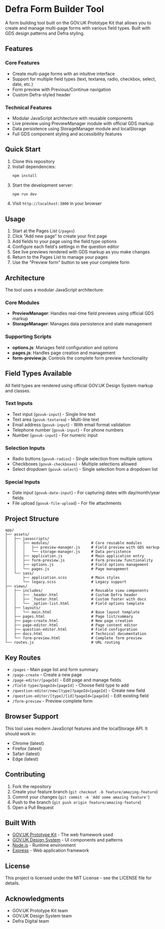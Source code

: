 # Defra Form Builder Tool

A form building tool built on the GOV.UK Prototype Kit that allows you to create and manage multi-page forms with various field types. Built with GDS design patterns and Defra styling.

## Features

### Core Features
- Create multi-page forms with an intuitive interface
- Support for multiple field types (text, textarea, radio, checkbox, select, date, etc.)
- Form preview with Previous/Continue navigation
- Custom Defra-styled header

### Technical Features
- Modular JavaScript architecture with reusable components
- Live preview using PreviewManager module with official GDS markup
- Data persistence using StorageManager module and localStorage
- Full GDS component styling and accessibility features

## Quick Start

1. Clone this repository
2. Install dependencies:
   ```bash
   npm install
   ```
3. Start the development server:
   ```bash
   npm run dev
   ```
4. Visit `http://localhost:3000` in your browser

## Usage

1. Start at the Pages List (`/pages`)
2. Click "Add new page" to create your first page
3. Add fields to your page using the field type options
4. Configure each field's settings in the question editor
5. See live previews rendered with GDS markup as you make changes
6. Return to the Pages List to manage your pages
7. Use the "Preview form" button to see your complete form

## Architecture

The tool uses a modular JavaScript architecture:

### Core Modules
- **PreviewManager**: Handles real-time field previews using official GDS markup
- **StorageManager**: Manages data persistence and state management

### Supporting Scripts
- **options.js**: Manages field configuration and options
- **pages.js**: Handles page creation and management
- **form-preview.js**: Controls the complete form preview functionality

## Field Types Available

All field types are rendered using official GOV.UK Design System markup and classes.

### Text Inputs
- Text input (`govuk-input`) - Single line text
- Text area (`govuk-textarea`) - Multi-line text
- Email address (`govuk-input`) - With email format validation
- Telephone number (`govuk-input`) - For phone numbers
- Number (`govuk-input`) - For numeric input

### Selection Inputs
- Radio buttons (`govuk-radios`) - Single selection from multiple options
- Checkboxes (`govuk-checkboxes`) - Multiple selections allowed
- Select dropdown (`govuk-select`) - Single selection from a dropdown list

### Special Inputs
- Date input (`govuk-date-input`) - For capturing dates with day/month/year fields
- File upload (`govuk-file-upload`) - For file attachments

## Project Structure

```
app/
├── assets/
│   ├── javascripts/
│   │   ├── modules/                   # Core reusable modules
│   │   │   ├── preview-manager.js     # Field preview with GDS markup
│   │   │   └── storage-manager.js     # Data persistence
│   │   ├── application.js             # Main application entry
│   │   ├── form-preview.js            # Form preview functionality
│   │   ├── options.js                 # Field options management
│   │   └── pages.js                   # Page management
│   └── sass/
│       ├── application.scss           # Main styles
│       └── legacy.scss                # Legacy support
├── views/
│   ├── includes/                      # Reusable view components
│   │   ├── _header.html               # Custom Defra header
│   │   ├── _footer.html               # Custom footer with docs
│   │   └── _option-list.html          # Field options template
│   ├── layouts/
│   │   └── main.html                  # Base layout template
│   ├── pages.html                     # Page list/summary
│   ├── page-create.html               # New page creation
│   ├── page-editor.html               # Page content editor
│   ├── question-editor.html           # Field configuration
│   ├── docs.html                      # Technical documentation
│   └── form-preview.html              # Complete form preview
└── routes.js                          # URL routing
```

## Key Routes

- `/pages` - Main page list and form summary
- `/page-create` - Create a new page
- `/page-editor/[pageId]` - Edit page and manage fields
- `/field-types?pageId=[pageId]` - Choose field type to add
- `/question-editor/new/[type]?pageId=[pageId]` - Create new field
- `/question-editor/[type]/[id]?pageId=[pageId]` - Edit existing field
- `/form-preview` - Preview complete form

## Browser Support

This tool uses modern JavaScript features and the localStorage API. It should work in:
- Chrome (latest)
- Firefox (latest)
- Safari (latest)
- Edge (latest)

## Contributing

1. Fork the repository
2. Create your feature branch (`git checkout -b feature/amazing-feature`)
3. Commit your changes (`git commit -m 'Add some amazing feature'`)
4. Push to the branch (`git push origin feature/amazing-feature`)
5. Open a Pull Request

## Built With

- [GOV.UK Prototype Kit](https://prototype-kit.service.gov.uk/docs/) - The web framework used
- [GOV.UK Design System](https://design-system.service.gov.uk/) - UI components and patterns
- [Node.js](https://nodejs.org/) - Runtime environment
- [Express](https://expressjs.com/) - Web application framework

## License

This project is licensed under the MIT License - see the LICENSE file for details.

## Acknowledgments

- GOV.UK Prototype Kit team
- GOV.UK Design System team
- Defra Digital team
